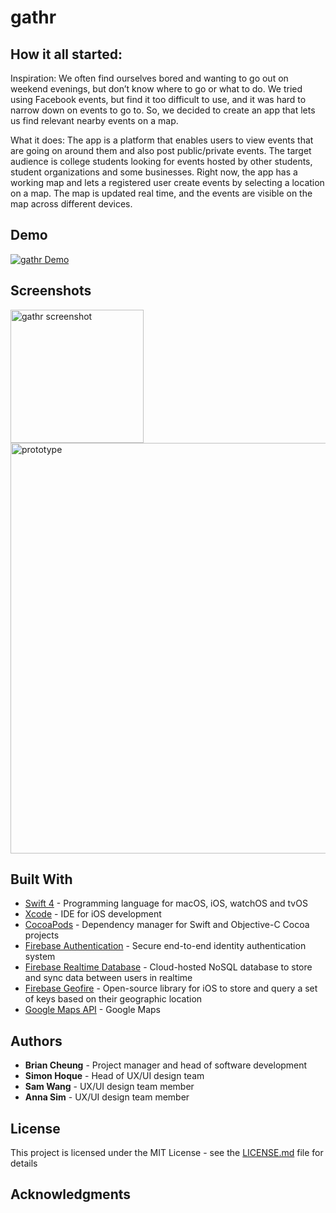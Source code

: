 # gathr

## How it all started:

Inspiration: We often find ourselves bored and wanting to go out on weekend evenings, but don’t know where to go or what to do. We tried using Facebook events, but find it too difficult to use, and it was hard to narrow down on events to go to. So, we decided to create an app that lets us find relevant nearby events on a map.

What it does: The app is a platform that enables users to view events that are going on around them and also post public/private events. The target audience is college students looking for events hosted by other students, student organizations and some businesses. Right now, the app has a working map and lets a registered user create events by selecting a location on a map. The map is updated real time, and the events are visible on the map across different devices.

## Demo

[![gathr Demo](http://img.youtube.com/vi/fpEe3pJoHfg/0.jpg)](https://youtu.be/fpEe3pJoHfg)

## Screenshots

<img width="213" alt="gathr screenshot" src="https://user-images.githubusercontent.com/16355946/35762693-ec45b69c-0860-11e8-8682-20cc0c9211ae.png"><img width="657" alt="prototype" src="https://user-images.githubusercontent.com/16355946/35762571-3855235e-085e-11e8-99c8-4fe74ef209d6.png">

## Built With

* [Swift 4](https://developer.apple.com/swift/) - Programming language for macOS, iOS, watchOS and tvOS
* [Xcode](https://developer.apple.com/xcode/) - IDE for iOS development
* [CocoaPods](https://cocoapods.org/) - Dependency manager for Swift and Objective-C Cocoa projects
* [Firebase Authentication](https://firebase.google.com/products/auth/) - Secure end-to-end identity authentication system
* [Firebase Realtime Database](https://firebase.google.com/products/realtime-database/) - Cloud-hosted NoSQL database to store and sync data between users in realtime
* [Firebase Geofire](https://github.com/firebase/geofire-objc) - Open-source library for iOS to store and query a set of keys based on their geographic location
* [Google Maps API](https://developers.google.com/maps/ios/) - Google Maps

## Authors

* **Brian Cheung** - Project manager and head of software development
* **Simon Hoque** - Head of UX/UI design team
* **Sam Wang** - UX/UI design team member
* **Anna Sim** - UX/UI design team member

## License

This project is licensed under the MIT License - see the [LICENSE.md](LICENSE.md) file for details

## Acknowledgments

